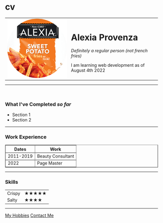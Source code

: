 # cv
<html>

<head>
  <meta charset="utf-8">
  <title>🍟Alexia's Personal Site</title>
</head>

<body>
  <table cellspacing="20">
    <tr>
      <td><img src="images/alexiafries.png" alt="alexia profile picture"></td>
      <td>  <h1>Alexia Provenza</h1>
        <p><em>Definitely a regular person (not french fries)</em></p>
        <p>I am learning web development as of August 4th 2022</p></td>
    </tr>
  </table>
<hr size"3" noshade />
  <br>
  <h3>What I've Completed <em>so far</em></h3>
    <ul>
      <li>Section 1</li>
      <li>Section 2</li>
    </ul>
    <hr>
    <h3>Work Experience</h3>
    <table border="1">
      <thead>
        <tr>
          <th>Dates</th>
          <th>Work</th>
        </tr>
      </thead>
      <tbody>
        <tr>
          <td>2011-2019</td>
          <td>Beauty Consultant</td>
        </tr>
        <tr>
          <td>2022</td>
          <td>Page Master</td>
        </tr>
      </tbody>
    </table>
    <hr>
    <h3>Skills</h3>
    <table cellspacing="10">
        <tr>
          <td>Crispy</td>
          <td>★★★★★</td>
        </tr>
        <tr>
          <td>Salty</td>
          <td>★★★★</td>
        </tr>
        </table>
    <hr />
    <a href="hobbies.html">My Hobbies</a>
    <a href="contactme.html">Contact Me</a>
</body>
</html>
